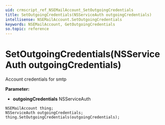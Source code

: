 ```yaml
---
uid: crmscript_ref_NSEMailAccount_SetOutgoingCredentials
title: SetOutgoingCredentials(NSServiceAuth outgoingCredentials)
intellisense: NSEMailAccount.SetOutgoingCredentials
keywords: NSEMailAccount, GetOutgoingCredentials
so.topic: reference
---
```


# SetOutgoingCredentials(NSServiceAuth outgoingCredentials)

Account credentials for smtp

**Parameter:** 
* **outgoingCredentials** NSServiceAuth

```crmscript
NSEMailAccount thing;
NSServiceAuth outgoingCredentials;
thing.SetOutgoingCredentials(outgoingCredentials);
```

